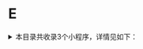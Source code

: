 # E
<details>
<summary>
本目录共收录3个小程序，详情见如下：
</summary>

- [EMS](https://quantumult.app/x/open-app/add-resource?remote-resource=%7B%22rewrite_remote%22%3A%20%5B%22https%3A%2F%2Fraw.githubusercontent.com%2Fzirawell%2FR-Store%2Fmain%2FRule%2FQuanX%2FAdblock%2FApplet%2FWechat%2FE%2FEMS%2Frewrite%2Fems.conf%2C%20tag%3DEMS%22%5D%7D)
- [ETCP](https://quantumult.app/x/open-app/add-resource?remote-resource=%7B%22rewrite_remote%22%3A%20%5B%22https%3A%2F%2Fraw.githubusercontent.com%2Fzirawell%2FR-Store%2Fmain%2FRule%2FQuanX%2FAdblock%2FApplet%2FWechat%2FE%2FETCP%2Frewrite%2Fetcp.conf%2C%20tag%3DETCP%22%5D%7D)
- [饿了么](https://quantumult.app/x/open-app/add-resource?remote-resource=%7B%22rewrite_remote%22%3A%20%5B%22https%3A%2F%2Fraw.githubusercontent.com%2Fzirawell%2FR-Store%2Fmain%2FRule%2FQuanX%2FAdblock%2FApplet%2FWechat%2FE%2F%E9%A5%BF%E4%BA%86%E4%B9%88%2Frewrite%2Feleme.conf%2C%20tag%3D%E9%A5%BF%E4%BA%86%E4%B9%88%22%5D%7D)

</details>